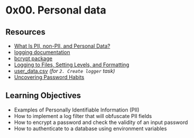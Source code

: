 # 0x00. Personal data
## Resources
- [What Is PII, non-PII, and Personal Data?](https://piwik.pro/blog/what-is-pii-personal-data/)
- [logging documentation](https://docs.python.org/3/library/logging.html)
- [bcrypt package](https://github.com/pyca/bcrypt/)
- [Logging to Files, Setting Levels, and Formatting](https://www.youtube.com/watch?v=-ARI4Cz-awo)
- [user_data.csv](https://s3.amazonaws.com/alx-intranet.hbtn.io/uploads/misc/2019/11/a2e00974ce6b41460425.csv?X-Amz-Algorithm=AWS4-HMAC-SHA256&X-Amz-Credential=AKIARDDGGGOUSBVO6H7D%2F20250205%2Fus-east-1%2Fs3%2Faws4_request&X-Amz-Date=20250205T054030Z&X-Amz-Expires=86400&X-Amz-SignedHeaders=host&X-Amz-Signature=db108e38fc99d19f9177a07f2212d81ec6db97fef5144b16c78280d28e365e03) _(for `2. Create logger` task)_
- [Uncovering Password Habits](https://www.digitalguardian.com/blog)

## Learning Objectives
- Examples of Personally Identifiable Information (PII)
- How to implement a log filter that will obfuscate PII fields
- How to encrypt a password and check the validity of an input password
- How to authenticate to a database using environment variables
